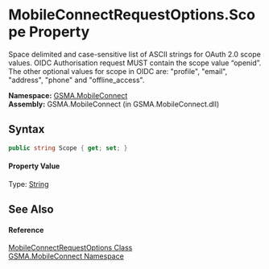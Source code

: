 MobileConnectRequestOptions.Scope Property
==========================================
Space delimited and case-sensitive list of ASCII strings for OAuth 2.0 scope values. OIDC Authorisation request MUST contain the scope value “openid”. The other optional values for scope in OIDC are: "profile", "email", "address", "phone" and "offline_access".

**Namespace:** [GSMA.MobileConnect][1]  
**Assembly:** GSMA.MobileConnect (in GSMA.MobileConnect.dll)

Syntax
------

```csharp
public string Scope { get; set; }
```

#### Property Value
Type: [String][2]

See Also
--------

#### Reference
[MobileConnectRequestOptions Class][3]  
[GSMA.MobileConnect Namespace][1]  

[1]: ../README.md
[2]: http://msdn.microsoft.com/en-us/library/s1wwdcbf
[3]: README.md
[4]: ../../_icons/Help.png